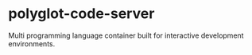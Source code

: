 # polyglot-code-server
Multi programming language container built for interactive development environments.
